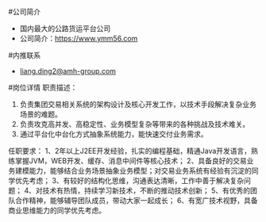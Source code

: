 #公司简介
* 国内最大的公路货运平台公司
* 公司简介：https://www.ymm56.com

#内推联系
* liang.ding2@amh-group.com

#岗位详情
职责描述：
1. 负责集团交易相关系统的架构设计及核心开发工作，以技术手段解决复杂业务场景的难题。
2. 负责攻克高并发、高稳定性、业务模型复杂等带来的各种挑战及技术难关。
3. 通过平台化中台化方式抽象系统能力，能快速交付业务需求。



任职要求：
1、2年以上J2EE开发经验，扎实的编程基础，精通Java开发语言，熟练掌握JVM，WEB开发、缓存、消息中间件等核心技术；
2、具备良好的交易业务建模能力，能够结合业务场景抽象业务模型；对交易业务系统有经验有沉淀的同学优先考虑；
3、有较好的结构化思维，沟通表达清晰，工作中善于解决复杂问题；
4、对技术有热情，持续学习新技术，不断的推动技术创新；
5、有优秀的团队合作精神，能够辅导团队成员，带动大家一起成长；
6、有宽广技术视野，具备商业思维能力的同学优先考虑。